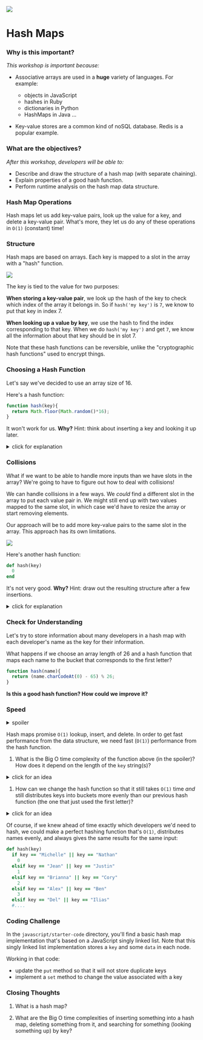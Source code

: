 <!--
Creator: WDI Team (Justin)
Last edited by: Brianna
Location: SF
-->

![](https://ga-dash.s3.amazonaws.com/production/assets/logo-9f88ae6c9c3871690e33280fcf557f33.png)

# Hash Maps

### Why is this important?
<!-- framing the "why" in big-picture/real world examples -->
*This workshop is important because:*

- Associative arrays are used in a **huge** variety of languages. For example:  
   - objects in JavaScript  
   - hashes in Ruby  
   - dictionaries in Python  
   - HashMaps in Java ...

- Key-value stores are a common kind of noSQL database. Redis is a popular example.


### What are the objectives?
<!-- specific/measurable goal for students to achieve -->
*After this workshop, developers will be able to:*

- Describe and draw the structure of a hash map (with separate chaining).
- Explain properties of a good hash function.
- Perform runtime analysis on the hash map data structure.


### Hash Map Operations

Hash maps let us add key-value pairs, look up the value for a key, and delete a key-value pair.  What's more, they let us do any of these operations in `O(1)` (constant) time!


### Structure

Hash maps are based on arrays. Each key is mapped to a slot in the array with a "hash" function.

![](https://upload.wikimedia.org/wikipedia/commons/7/7d/Hash_table_3_1_1_0_1_0_0_SP.svg)


The key is tied to the value for two purposes:

**When storing a key-value pair**, we look up the hash of the key to check which index of the array it belongs in.  So if `hash('my key')` is `7`, we know to put that key in index 7.  

**When looking up a value by key**, we use the hash to find the index corresponding to that key.   When we do `hash('my key')` and get `7`, we know all the information about that key should be in slot 7.

Note that these hash functions can be reversible, unlike the "cryptographic hash functions" used to encrypt things.


### Choosing a Hash Function

Let's say we've decided to use an array size of 16.


Here's a hash function:

```js
function hash(key){
  return Math.floor(Math.random()*16);
}
```

It won't work for us.  **Why?**  Hint: think about inserting a key and looking it up later.

<details>
  <summary>click for explanation</summary>
  We need to be able to look up values by their keys, so the function has to send us to the same bucket every time we give it a particular key.
</details>


### Collisions


What if we want to be able to handle more inputs than we have slots in the array?  We're going to have to figure out how to deal with collisions!

We can handle collisions in a few ways.  We _could_ find a different slot in the array to put each value pair in. We might still end up with two values mapped to the same slot, in which case we'd have to resize the array or start removing elements.  

Our approach will be to add more key-value pairs to the same slot in the array.  This approach has its own limitations.

![](https://upload.wikimedia.org/wikipedia/commons/d/d0/Hash_table_5_0_1_1_1_1_1_LL.svg)



Here's another hash function:

```ruby
def hash(key)
  0
end
```

It's not very good.  **Why?** Hint: draw out the resulting structure after a few insertions.

<details>
  <summary>click for explanation</summary>
  This hash function sends all keys to the first bucket. We basically end up with a linked list!
</details>


### Check for Understanding

Let's try to store information about many developers in a hash map with each  developer's name as the key for their information.

What happens if we choose an array length of 26 and a hash function that maps each name to the bucket that corresponds to the first letter?

```js
function hash(name){
  return (name.charCodeAt(0) - 65) % 26;
}
```

**Is this a good hash function?  How could we improve it?**


### Speed

<details><summary>spoiler</summary>
You might think of improving this hash function by using more than the first letter of the string so that we have fewer collisions.

```js
function hash(key, arrayLength) {
  arrayLength = arrayLength || 13;
  return key
    .split('').map(function (letter){
      return letter.charCodeAt();
    })
    .reduce(function(prev, curr) {
      return prev + curr;
    }) % arrayLength;
};
```
</details>

Hash maps promise `O(1)` lookup, insert, and delete.  In order to get fast performance from the data structure, we need fast (`O(1)`) performance from the hash function.

1. What is the Big O time complexity of the function above (in the spoiler)? How does it depend on the length of the `key` string(s)?

<details><summary>click for an idea</summary>
The `split`, `map`, and `reduce` functions are taking an action on each letter of the key.  If we say `n` is the length of the longest key string, then that means this hash function is at least `O(n)`.  That's not compatible with the `O(1)` insertion, lookup, and delete that a hash map promises.
</details>

1. How can we change the hash function so that it still takes `O(1)` time *and* still distributes keys into buckets more evenly than our previous hash function (the one that just used the first letter)?

<details><summary>click for an idea</summary>
Looking at some [data](http://home.uchicago.edu/~jsfalk/misc/baby_names/), we can see there are pretty skewed percentages for just the first or last letter of a name, so using multiple letters seems like a decent idea. But using a variable number of letters based on the length of the string takes our time above `O(1)`.  A potential middle ground is choosing to use the first 2 or 3 letters.  

On the other hand, we could just say that all our keys will be below a certain number of characters - maybe 32 character is a reasonable limit for a first name. Then our `O(n)` from above is actually capped at `O(32)`, which is the same as `O(1)`. Setting a limit on the variable length turns it into a constant for this big O analysis.

Because of how computers store data in binary format, we can also reduce the time it takes to run `%` by choosing an array length that's a power of 2. This doesn't affect the big O analysis, and in fact its practical effect is quite small.
</details>

Of course, if we knew ahead of time exactly which developers we'd need to hash, we could make a perfect hashing function that's `O(1)`, distributes names evenly, and always gives the same results for the same input:

```rb
def hash(key)
  if key == "Michelle" || key == "Nathan"
    0
  elsif key == "Jean" || key == "Justin"
    1
  elsif key == "Brianna" || key == "Cory"
    2
  elsif key == "Alex" || key == "Ben" 
    3
  elsif key == "Del" || key == "Ilias"
  #....
```


### Coding Challenge


In the `javascript/starter-code` directory, you'll find a basic hash map implementation that's based on a JavaScript singly linked list.  Note that this singly linked list implementation stores a `key` and some  `data` in each node.

Working in that code:

- update the `put` method so that it will not store duplicate keys
- implement a `set` method to change the value associated with a key

### Closing Thoughts

1. What is a hash map?

1. What are the Big O time complexities of inserting something into a hash map, deleting something from it, and searching for something (looking something up) by key?
